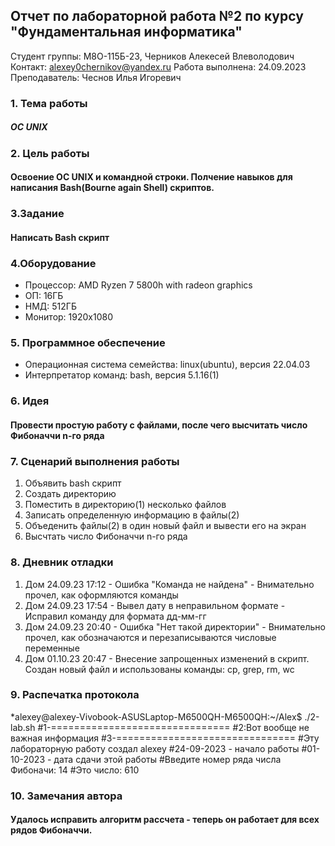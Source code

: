 ## Отчет по лабораторной работа №2 по курсу "Фундаментальная информатика"
Студент группы: М8O-115Б-23, Черников Алекесей Влеволодович
Контакт: alexey0chernikov@yandex.ru
Работа выполнена: 24.09.2023
Преподаватель: Чеснов Илья Игоревич
### 1. Тема работы
##### ОС UNIX
### 2. Цель работы
#### Освоение OC UNIX и  командной строки. Полчение навыков для написания Bash(Bourne again Shell) скриптов.
### 3.Задание
#### Написать Вash скрипт
### 4.Оборудование
* Процессор: AMD Ryzen 7 5800h with radeon graphics
* ОП: 16ГБ
* НМД: 512ГБ
* Монитор: 1920x1080

### 5. Программное обеспечение
* Операционная система семейства: linux(ubuntu), версия 22.04.03
* Интерпретатор команд: bash, версия 5.1.16(1)

### 6. Идея
#### Провести простую работу с файлами, после чего высчитать число Фибоначчи n-го ряда

### 7. Сценарий выполнения работы
1. Объявить bash скрипт
2. Создать директорию
3. Поместить в директорию(1) несколько файлов
4. Записать определенную информацию в файлы(2)
5. Объеденить файлы(2) в один новый файл и вывести его на экран
6. Высчтать число Фибоначчи n-го ряда

### 8. Дневник отладки
1. Дом 24.09.23 17:12 - Ошибка "Команда не найдена" - Внимательно прочел, как оформляются команды
2. Дом 24.09.23 17:54 - Вывел дату в неправильном формате - Исправил команду для формата дд-мм-гг
3. Дом 24.09.23 20:40 - Ошибка "Нет такой директории" - Внимательно прочел, как обозначаются и перезаписываются числовые переменные
4. Дом 01.10.23 20:47 - Внесение запрощенных изменений в скрипт. Создан новый файл и использованы команды: cp, grep, rm, wc

### 9. Распечатка протокола
*alexey@alexey-Vivobook-ASUSLaptop-M6500QH-M6500QH:~/Alex$ ./2-lab.sh
#1-===============================
#2:Вот вообще не важная информация
#3-===============================
#Эту лабораторную работу создал alexey
#24-09-2023 - начало работы
#01-10-2023 - дата сдачи этой работы
#Введите номер ряда числа Фибоначи: 14
#Это число: 610

### 10. Замечания автора
#### Удалось исправить алгоритм рассчета - теперь он работает для всех рядов Фибоначчи.
